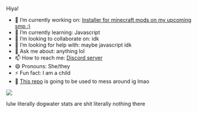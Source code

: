 Hiya!

- 🔭 I’m currently working on: [Installer for minecraft mods on my upcoming smp :)](https://github.com/TechSmp/TechSmpInstaller)
- 🌱 I’m currently learning: Javascript
- 👯 I’m looking to collaborate on: idk
- 🤔 I’m looking for help with: maybe javascript idk
- 💬 Ask me about: anything lol
- 📫 How to reach me: [Discord server](https://discord.gg/QERDJUNFfK)
- 😄 Pronouns: She/they
- ⚡ Fun fact: I am a child
- 🌸 [This repo](https://github.com/crytorr/crytorr) is going to be used to mess around ig lmao

<img src= "https://github-readme-stats.vercel.app/api?username=crytorr&&show_icons=true&title_color=ffffff&icon_color=bb2acf&text_color=daf7dc&bg_color=151515">

  lulw literally dogwater stats are shit literally nothing there
